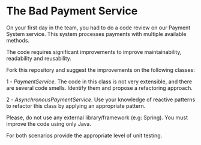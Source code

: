 # The Bad Payment Service

On your first day in the team, you had to do a code review on our Payment System service. This system processes payments with multiple available methods.

The code requires significant improvements to improve maintainability, readability and reusability.

Fork this repository and suggest the improvements on the following classes:

1 - _PaymentService_. The code in this class is not very extensible, and there are several code smells. Identify them and propose a refactoring approach.

2 - _AsynchronousPaymentService_. Use your knowledge of reactive patterns to refactor this class by applying an appropriate pattern.

Please, do not use any external library/framework (e.g: Spring). You must improve the code using only Java.

For both scenarios provide the appropriate level of unit testing.
